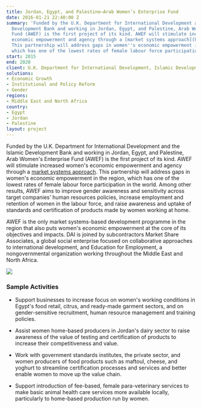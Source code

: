 ```yaml
---
title: Jordan, Egypt, and Palestine—Arab Women’s Enterprise Fund
date: 2016-01-21 22:40:00 Z
summary: 'Funded by the U.K. Department for International Development and the Islamic
  Development Bank and working in Jordan, Egypt, and Palestine, Arab Women''s Enterprise
  Fund (AWEF) is the first project of its kind. AWEF will stimulate increased women''s
  economic empowerment and agency through a [market systems approach](http://dai-global-developments.com/articles/market-systems-development-a-primer-on-pro-poor-programming/?utm_source=daidotcom).
  This partnership will address gaps in women''s economic empowerment in the region,
  which has one of the lowest rates of female labour force participation in the world. '
start: 2015
end: 2020
client: U.K. Department for International Development, Islamic Development Bank
solutions:
- Economic Growth
- Institutional and Policy Reform
- Gender
regions:
- Middle East and North Africa
country:
- Egypt
- Jordan
- Palestine
layout: project
---
```


Funded by the U.K. Department for International Development and the Islamic Development Bank and working in Jordan, Egypt, and Palestine, Arab Women's Enterprise Fund (AWEF) is the first project of its kind. AWEF will stimulate increased women's economic empowerment and agency through a [market systems approach][1]. This partnership will address gaps in women's economic empowerment in the region, which has one of the lowest rates of female labour force participation in the world. Among other results, AWEF aims to improve gender awareness and sensitivity across target companies’ human resources policies, increase employment and retention of women in the labour force, and raise awareness and uptake of standards and certification of products made by women working at home.

AWEF is the only market systems-based development programme in the region that also puts women's economic empowerment at the core of its objectives and impacts. DAI is joined by subcontractors Market Share Associates, a global social enterprise focused on collaborative approaches to international development, and Education for Employment, a nongovernmental organization working throughout the Middle East and North Africa.

![][2]

###  Sample Activities

* Support businesses to increase focus on women's working conditions in Egypt's food retail, citrus, and ready-made garment sectors, and on gender-sensitive recruitment, human resource management and training policies. 

* Assist women home-based producers in Jordan's dairy sector to raise awareness of the value of testing and certification of products to increase their competitiveness and value.

* Work with government standards institutes, the private sector, and women producers of food products such as maftoul, cheese, and yoghurt to streamline certification processes and services and better enable women to move up the value chain.

* Support introduction of fee-based, female para-veterinary services to make basic animal health care services more available locally, particularly to home-based production run by women.

[1]: http://dai-global-developments.com/articles/market-systems-development-a-primer-on-pro-poor-programming/?utm_source=daidotcom
[2]: https://assetify-dai.com/projects/AWEF-web-page.jpg
